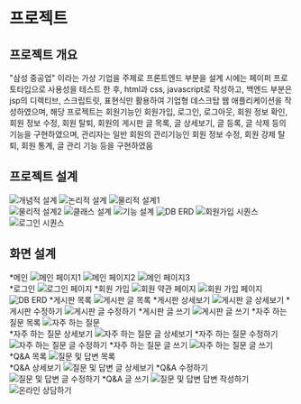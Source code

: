 # 프로젝트
## 프로젝트 개요
"삼성 중공업" 이라는 가상 기업을 주제로 프론트엔드 부분을 설계 시에는 페이퍼 프로토타입으로 사용성을 테스트 한 후, html과 css, javascript로 작성하고, 백엔드 부분은 jsp의 디렉티브, 스크립트릿, 표현식만 활용하여 기업형 데스크탑 웹 애플리케이션을 작성하였으며, 해당 프로젝트는 회원기능인 회원가입, 로그인, 로그아웃, 회원 정보 확인, 회원 정보 수정, 회원 탈퇴, 회원의 게시판 글 목록, 글 상세보기, 글 등록, 글 삭제 등의 기능을 구현하였으며, 관리자는 일반 회원의 관리기능인 회원 정보 수정, 회원 강제 탈퇴, 회원 통계, 글 관리 기능 등을 구현하였음

## 프로젝트 설계
![개념적 설계](./img/database/pro01_01.PNG "개념적 설계")
![논리적 설계](./img/database/pro01_02.PNG "논리적 설계")
![물리적 설계1](./img/database/pro01_03.PNG "물리적 설계1")  
![물리적 설계2](./img/database/pro01_04.PNG "물리적 설계2")
![클래스 설계](./img/database/pro01_05.PNG "클래스 설계")
![기능 설계](./img/database/pro01_06.PNG "기능 설계")
![DB ERD](./img/database/pro01_07.PNG "DB ERD")
![회원가입 시퀀스](./img/database/pro01_08.PNG "회원가입 시퀀스")
![로그인 시퀀스](./img/database/pro01_09.png "로그인 시퀀스")

## 화면 설계
*메인
![메인 페이지1](./img/pro01_1.PNG "메인 페이지1")
![메인 페이지2](./img/pro01_2.PNG "메인 페이지2")
![메인 페이지3](./img/pro01_3.PNG "메인 페이지3")  
*로그인
![로그인 페이지](./img/pro01_4.png "로그인 페이지")
*회원 가입
![회원 약관 페이지](./img/pro01_5.png "회원 약관 페이지")
![회원 가입 페이지](./img/pro01_6.png "회원 가입 페이지")
![DB ERD](./img/pro01_23.png "아이디 중복 확인")
*게시판 목록
![게시판 글 목록](./img/pro01_7.png "게시판 글 목록")
*게시판 상세보기
![게시판 글 상세보기](./img/pro01_8.png "게시판 글 상세보기")
*게시판 수정하기
![게시판 글 수정하기](./img/pro01_9.png "게시판 글 수정하기")
*게시판 글 쓰기
![게시판 글 쓰기](./img/pro01_10.png "게시판 글 쓰기")
*자주 하는 질문 목록
![자주 하는 질문](./img/pro01_11.png "자주 하는 질문")  
*자주 하는 질문 상세보기
![자주 하는 질문 글 상세보기](./img/pro01_12.png "자주 하는 질문 글 상세보기")
*자주 하는 질문 수정하기
![자주 하는 질문 글 수정하기](./img/pro01_13.png "자주 하는 질문 글 수정하기")
*자주 하는 질문 글 쓰기
![자주 하는 질문 글 쓰기](./img/pro01_14.png "자주 하는 질문 글 쓰기")
*Q&A 목록
![질문 및 답변 목록](./img/pro01_15.png "질문 및 답변 목록")	
*Q&A 상세보기
![질문 및 답변 글 상세보기](./img/pro01_16.png "질문 및 답변 글 상세보기")
*Q&A 수정하기
![질문 및 답변 글 수정하기](./img/pro01_17.png "질문 및 답변 글 수정하기")
*Q&A 글 쓰기
![질문 및 답변 답변 작성하기](./img/pro01_18.png "질문 및 답변 답변 작성하기")
![온라인 상담하기](./img/pro01_19.png "온라인 상담하기")
